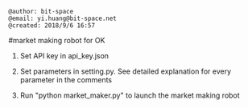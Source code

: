 
    @author: bit-space
    @email: yi.huang@bit-space.net
    @created: 2018/9/6 16:57


#market making robot for OK

1. Set API key in api_key.json

1. Set parameters in setting.py. See detailed explanation for every parameter in the comments

1. Run "python market_maker.py" to launch the market making robot